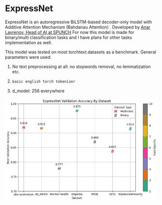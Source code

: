 # ExpressNet

ExpressNet is an autoregressive BiLSTM-based decoder-only model with Additive Attention Mechanism (Bahdanau Attention) . 
Developed by [Anar Lavrenov, Head of AI at SPUNCH](https://www.linkedin.com/in/anar-lavrenov/)
For now this model is made for binary/multi classification tasks and I have plans for other tasks implementation as well.

This model was tested on most torchtext.datasets as a benchmark.
General parameters were used:
1. No text preprocessing at all: no stopwords removal, no lemmatization etc.
2. ```py
   basic english torch tokenizer
3. d_model: 256 everywhere

![image](https://github.com/anarlavrenov/ExpressNet/blob/master/benchmark.png)



